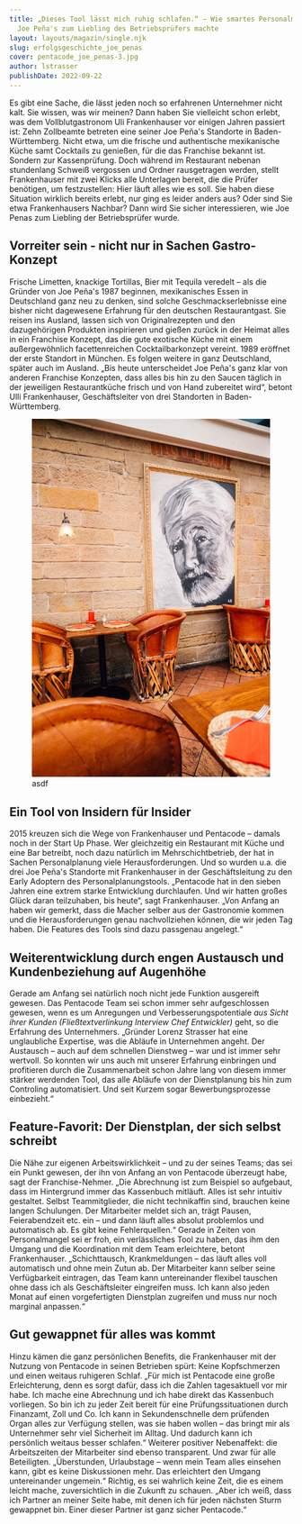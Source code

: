 ```yaml
---
title: „Dieses Tool lässt mich ruhig schlafen.“ – Wie smartes Personalmanagement
  Joe Peña's zum Liebling des Betriebsprüfers machte
layout: layouts/magazin/single.njk
slug: erfolgsgeschichte_joe_penas
cover: pentacode_joe_penas-3.jpg
author: lstrasser
publishDate: 2022-09-22
---
```

Es gibt eine Sache, die lässt jeden noch so erfahrenen Unternehmer nicht kalt. Sie wissen, was wir meinen? Dann haben Sie vielleicht schon erlebt, was dem Vollblutgastronom Uli Frankenhauser vor einigen Jahren passiert ist: Zehn Zollbeamte betreten eine seiner Joe Peña's Standorte in Baden-Württemberg. Nicht etwa, um die frische und authentische mexikanische Küche samt Cocktails zu genießen, für die das Franchise bekannt ist. Sondern zur Kassenprüfung. Doch während im Restaurant nebenan stundenlang Schweiß vergossen und Ordner rausgetragen werden, stellt Frankenhauser mit zwei Klicks alle Unterlagen bereit, die die Prüfer benötigen, um festzustellen: Hier läuft alles wie es soll. Sie haben diese Situation wirklich bereits erlebt, nur ging es leider anders aus? Oder sind Sie etwa Frankenhausers Nachbar? Dann wird Sie sicher interessieren, wie Joe Penas zum Liebling der Betriebsprüfer wurde. 

## **Vorreiter sein - nicht nur in Sachen Gastro-Konzept**

Frische Limetten, knackige Tortillas, Bier mit Tequila veredelt – als die Gründer von Joe Peña's 1987 beginnen, mexikanisches Essen in Deutschland ganz neu zu denken, sind solche Geschmackserlebnisse eine bisher nicht dagewesene Erfahrung für den deutschen Restaurantgast. Sie reisen ins Ausland, lassen sich von Originalrezepten und den dazugehörigen Produkten inspirieren und gießen zurück in der Heimat alles in ein Franchise Konzept, das die gute exotische Küche mit einem außergewöhnlich facettenreichen Cocktailbarkonzept vereint. 1989 eröffnet der erste Standort in München. Es folgen weitere in ganz Deutschland, später auch im Ausland. „Bis heute unterscheidet Joe Peña's ganz klar von anderen Franchise Konzepten, dass alles bis hin zu den Saucen täglich in der jeweiligen Restaurantküche frisch und von Hand zubereitet wird“, betont Ulli Frankenhauser, Geschäftsleiter von drei Standorten in Baden-Württemberg.

<figure class="float-right">
  <img src="pentacode_joe_penas-20.jpg" alt="asdf">
  <figcaption>asdf</figcaption>
</figure>

## **Ein Tool von Insidern für Insider**

2015 kreuzen sich die Wege von Frankenhauser und Pentacode – damals noch in der Start Up Phase. Wer gleichzeitig ein Restaurant mit Küche und eine Bar betreibt, noch dazu natürlich im Mehrschichtbetrieb, der hat in Sachen Personalplanung viele Herausforderungen. Und so wurden u.a. die drei Joe Peña's Standorte mit Frankenhauser in der Geschäftsleitung zu den Early Adoptern des Personalplanungstools. „Pentacode hat in den sieben Jahren eine extrem starke Entwicklung durchlaufen. Und wir hatten großes Glück daran teilzuhaben, bis heute“, sagt Frankenhauser. „Von Anfang an haben wir gemerkt, dass die Macher selber aus der Gastronomie kommen und die Herausforderungen genau nachvollziehen können, die wir jeden Tag haben. Die Features des Tools sind dazu passgenau angelegt.“

## **Weiterentwicklung durch engen Austausch und Kundenbeziehung auf Augenhöhe**

Gerade am Anfang sei natürlich noch nicht jede Funktion ausgereift gewesen. Das Pentacode Team sei schon immer sehr aufgeschlossen gewesen, wenn es um Anregungen und Verbesserungspotentiale *aus Sicht ihrer Kunden* *(Fließtextverlinkung Interview Chef Entwickler)* geht, so die Erfahrung des Unternehmers. „Gründer Lorenz Strasser hat eine unglaubliche Expertise, was die Abläufe in Unternehmen angeht. Der Austausch – auch auf dem schnellen Dienstweg – war und ist immer sehr wertvoll. So konnten wir uns auch mit unserer Erfahrung einbringen und profitieren durch die Zusammenarbeit schon Jahre lang von diesem immer stärker werdenden Tool, das alle Abläufe von der Dienstplanung bis hin zum Controling automatisiert. Und seit Kurzem sogar Bewerbungsprozesse einbezieht.“

## **Feature-Favorit: Der Dienstplan, der sich selbst schreibt**

Die Nähe zur eigenen Arbeitswirklichkeit – und zu der seines Teams; das sei ein Punkt gewesen, der ihn von Anfang an von Pentacode überzeugt habe, sagt der Franchise-Nehmer. „Die Abrechnung ist zum Beispiel so aufgebaut, dass im Hintergrund immer das Kassenbuch mitläuft. Alles ist sehr intuitiv gestaltet. Selbst Teammitglieder, die nicht technikaffin sind, brauchen keine langen Schulungen. Der Mitarbeiter meldet sich an, trägt Pausen, Feierabendzeit etc. ein – und dann läuft alles absolut problemlos und automatisch ab. Es gibt keine Fehlerquellen.“ Gerade in Zeiten von Personalmangel sei er froh, ein verlässliches Tool zu haben, das ihm den Umgang und die Koordination mit dem Team erleichtere, betont Frankenhauser. „Schichttausch, Krankmeldungen – das läuft alles voll automatisch und ohne mein Zutun ab. Der Mitarbeiter kann selber seine Verfügbarkeit eintragen, das Team kann untereinander flexibel tauschen ohne dass ich als Geschäftsleiter eingreifen muss. Ich kann also jeden Monat auf einen vorgefertigten Dienstplan zugreifen und muss nur noch marginal anpassen.“

## **Gut gewappnet für alles was kommt**

Hinzu kämen die ganz persönlichen Benefits, die Frankenhauser mit der Nutzung von Pentacode in seinen Betrieben spürt: Keine Kopfschmerzen und einen weitaus ruhigeren Schlaf. „Für mich ist Pentacode eine große Erleichterung, denn es sorgt dafür, dass ich die Zahlen tagesaktuell vor mir habe. Ich mache eine Abrechnung und ich habe direkt das Kassenbuch vorliegen. So bin ich zu jeder Zeit bereit für eine Prüfungssituationen durch Finanzamt, Zoll und Co. Ich kann in Sekundenschnelle dem prüfenden Organ alles zur Verfügung stellen, was sie haben wollen – das bringt mir als Unternehmer sehr viel Sicherheit im Alltag. Und dadurch kann ich persönlich weitaus besser schlafen.“ Weiterer positiver Nebenaffekt: die Arbeitszeiten der Mitarbeiter sind ebenso transparent. Und zwar für alle Beteiligten. „Überstunden, Urlaubstage – wenn mein Team alles einsehen kann, gibt es keine Diskussionen mehr. Das erleichtert den Umgang untereinander ungemein.“ Richtig, es sei wahrlich keine Zeit, die es einem leicht mache, zuversichtlich in die Zukunft zu schauen. „Aber ich weiß, dass ich Partner an meiner Seite habe, mit denen ich für jeden nächsten Sturm gewappnet bin. Einer dieser Partner ist ganz sicher Pentacode.“